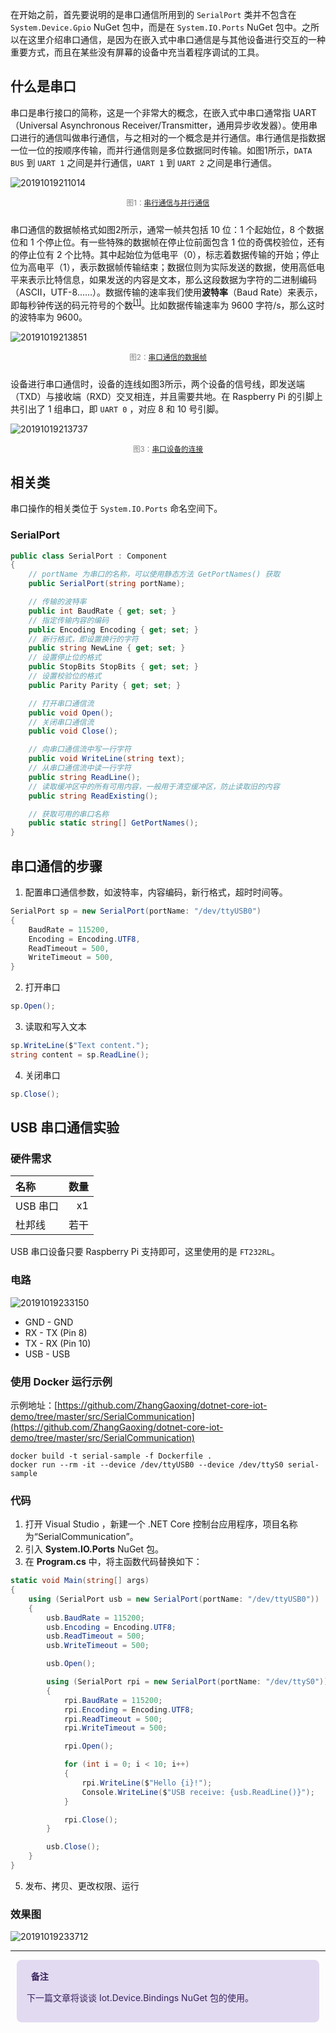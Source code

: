 <link href="https://cdn.bootcss.com/font-awesome/4.7.0/css/font-awesome.min.css" rel="stylesheet">

在开始之前，首先要说明的是串口通信所用到的 `SerialPort` 类并不包含在 `System.Device.Gpio` NuGet 包中，而是在 `System.IO.Ports` NuGet 包中。之所以在这里介绍串口通信，是因为在嵌入式中串口通信是与其他设备进行交互的一种重要方式，而且在某些没有屏幕的设备中充当着程序调试的工具。

## 什么是串口
串口是串行接口的简称，这是一个非常大的概念，在嵌入式中串口通常指 UART （Universal Asynchronous Receiver/Transmitter，通用异步收发器）。使用串口进行的通信叫做串行通信，与之相对的一个概念是并行通信。串行通信是指数据一位一位的按顺序传输，而并行通信则是多位数据同时传输。如图1所示，`DATA BUS` 到 `UART 1` 之间是并行通信，`UART 1` 到 `UART 2` 之间是串行通信。

![20191019211014](https://blogres.zhangyue.xin/20191019211014.png)
<p style="text-align:center;margin-bottom:25px;color:gray"><small>图1：<a href="http://www.circuitbasics.com/basics-uart-communication/">串行通信与并行通信</a></small></p>

串口通信的数据帧格式如图2所示，通常一帧共包括 10 位：1 个起始位，8 个数据位和 1 个停止位。有一些特殊的数据帧在停止位前面包含 1 位的奇偶校验位，还有的停止位有 2 个比特。其中起始位为低电平（0），标志着数据传输的开始；停止位为高电平（1），表示数据帧传输结束；数据位则为实际发送的数据，使用高低电平来表示比特信息，如果发送的内容是文本，那么这段数据为字符的二进制编码（ASCII，UTF-8……）。数据传输的速率我们使用**波特率**（Baud Rate）来表示，即每秒钟传送的码元符号的个数<sup>[[1]](https://baike.baidu.com/item/%E6%B3%A2%E7%89%B9%E7%8E%87)</sup>。比如数据传输速率为 9600 字符/s，那么这时的波特率为 9600。

![20191019213851](https://blogres.zhangyue.xin/20191019213851.png)
<p style="text-align:center;margin-bottom:25px;color:gray"><small>图2：<a href="https://en.wikipedia.org/wiki/Universal_asynchronous_receiver-transmitter">串口通信的数据帧</a></small></p>

设备进行串口通信时，设备的连线如图3所示，两个设备的信号线，即发送端（TXD）与接收端（RXD）交叉相连，并且需要共地。在 Raspberry Pi 的引脚上共引出了 1 组串口，即 `UART 0` ，对应 8 和 10 号引脚。

![20191019213737](https://blogres.zhangyue.xin/20191019213737.png)
<p style="text-align:center;margin-bottom:25px;color:gray"><small>图3：<a href="https://timgsa.baidu.com/timg?image&quality=80&size=b9999_10000&sec=1571504038146&di=2ac987bc9e8bc9878c70023811a909ca&imgtype=0&src=http%3A%2F%2Fwww.veryarm.com%2Fwp-content%2Fuploads%2Fimages%2F201812%2F2018121709594682896.png">串口设备的连接</a></small></p>

## 相关类
串口操作的相关类位于 `System.IO.Ports` 命名空间下。

### SerialPort
```C#
public class SerialPort : Component
{
    // portName 为串口的名称，可以使用静态方法 GetPortNames() 获取
    public SerialPort(string portName);

    // 传输的波特率
    public int BaudRate { get; set; }
    // 指定传输内容的编码
    public Encoding Encoding { get; set; }
    // 新行格式，即设置换行的字符
    public string NewLine { get; set; }
    // 设置停止位的格式
    public StopBits StopBits { get; set; }
    // 设置校验位的格式
    public Parity Parity { get; set; }

    // 打开串口通信流
    public void Open();
    // 关闭串口通信流
    public void Close();

    // 向串口通信流中写一行字符
    public void WriteLine(string text);
    // 从串口通信流中读一行字符
    public string ReadLine();
    // 读取缓冲区中的所有可用内容，一般用于清空缓冲区，防止读取旧的内容
    public string ReadExisting();

    // 获取可用的串口名称
    public static string[] GetPortNames();
}
```

## 串口通信的步骤

1. 配置串口通信参数，如波特率，内容编码，新行格式，超时时间等。
```C#
SerialPort sp = new SerialPort(portName: "/dev/ttyUSB0")
{
    BaudRate = 115200,
    Encoding = Encoding.UTF8,
    ReadTimeout = 500,
    WriteTimeout = 500,
}
```

2. 打开串口
```C#
sp.Open();
```

3. 读取和写入文本
```C#
sp.WriteLine($"Text content.");
string content = sp.ReadLine();
```

4. 关闭串口
```C#
sp.Close();
```

## USB 串口通信实验

### 硬件需求

| 名称 | 数量 |
| :--- | ---: |
| USB 串口 | x1 |
| 杜邦线 | 若干 |

USB 串口设备只要 Raspberry Pi 支持即可，这里使用的是 `FT232RL`。

### 电路

![20191019233150](https://blogres.zhangyue.xin/20191019233150.jpg)

* GND - GND
* RX - TX (Pin 8)
* TX - RX (Pin 10)
* USB - USB

### 使用 Docker 运行示例
示例地址：[https://github.com/ZhangGaoxing/dotnet-core-iot-demo/tree/master/src/SerialCommunication](https://github.com/ZhangGaoxing/dotnet-core-iot-demo/tree/master/src/SerialCommunication)

```
docker build -t serial-sample -f Dockerfile .
docker run --rm -it --device /dev/ttyUSB0 --device /dev/ttyS0 serial-sample
```

### 代码
1. 打开 Visual Studio ，新建一个 .NET Core 控制台应用程序，项目名称为“SerialCommunication”。
2. 引入 **System.IO.Ports** NuGet 包。
3. 在 **Program.cs** 中，将主函数代码替换如下：
```C#
static void Main(string[] args)
{
    using (SerialPort usb = new SerialPort(portName: "/dev/ttyUSB0")) 
    {
        usb.BaudRate = 115200;
        usb.Encoding = Encoding.UTF8;
        usb.ReadTimeout = 500;
        usb.WriteTimeout = 500;

        usb.Open();

        using (SerialPort rpi = new SerialPort(portName: "/dev/ttyS0"))
        {
            rpi.BaudRate = 115200;
            rpi.Encoding = Encoding.UTF8;
            rpi.ReadTimeout = 500;
            rpi.WriteTimeout = 500;

            rpi.Open();

            for (int i = 0; i < 10; i++)
            {
                rpi.WriteLine($"Hello {i}!");
                Console.WriteLine($"USB receive: {usb.ReadLine()}");
            }

            rpi.Close();
        }

        usb.Close();
    }
}
```

5. 发布、拷贝、更改权限、运行

### 效果图

![20191019233712](https://blogres.zhangyue.xin/20191019233712.jpg)

<hr>

<div style="display: block;position: relative;border-radius: 8px;padding: 1rem;background-color: #e2daf1;color: #38225d;margin: 10px">
    <p style="margin-top:0;font-weight: bold"><i class="fa fa-info-circle" aria-hidden="true"></i>&nbsp;&nbsp;备注</p>
    <p><span>下一篇文章将谈谈 Iot.Device.Bindings NuGet 包的使用。</span></p>
</div>
